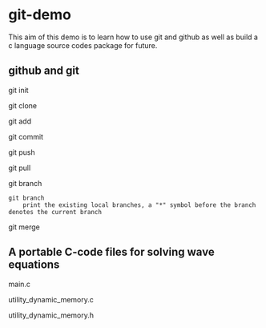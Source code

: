 # git-demo
This aim of this demo is to learn how to use git and github as well as build a c language source codes package for future.

## github and git
git init

git clone

git add

git commit

git push

git pull

git branch

    git branch 
        print the existing local branches, a "*" symbol before the branch denotes the current branch


git merge

## A portable C-code files for solving wave equations
main.c

utility_dynamic_memory.c

utility_dynamic_memory.h
